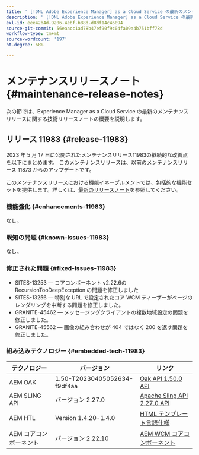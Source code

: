 ```yaml
---
title: ' [!DNL Adobe Experience Manager] as a Cloud Service の最新のメンテナンスリリースノート'
description: ' [!DNL Adobe Experience Manager] as a Cloud Service の最新のメンテナンスリリースノート'
exl-id: eee42b4d-9206-4ebf-b88d-d8df14c46094
source-git-commit: 56eaacc1ad78b47ef90f9c04fa09a4b751bff78d
workflow-type: tm+mt
source-wordcount: '197'
ht-degree: 68%

---
```


# メンテナンスリリースノート {#maintenance-release-notes}

次の節では、Experience Manager as a Cloud Service の最新のメンテナンスリリースに関する技術リリースノートの概要を説明します。

## リリース 11983 {#release-11983}

2023 年 5 月 17 日に公開されたメンテナンスリリース11983の継続的な改善点を以下にまとめます。 このメンテナンスリリースは、以前のメンテナンスリリース 11873 からのアップデートです。

このメンテナンスリリースにおける機能イネーブルメントでは、包括的な機能セットを提供します。詳しくは、[最新のリリースノート](/help/release-notes/release-notes-cloud/release-notes-current.md)を参照してください。

### 機能強化 {#enhancements-11983}

なし。

### 既知の問題 {#known-issues-11983}

なし。

### 修正された問題 {#fixed-issues-11983}

- SITES-13253 — コアコンポーネント v2.22.6の RecursionTooDeepException の問題を修正しました
- SITES-13256 — 特別な URL で設定されたコア WCM ティーザーがページのレンダリングを中断する問題を修正しました。
- GRANITE-45462 — メッセージングクライアントの複数地域設定の問題を修正しました。
- GRANITE-45562 — 画像の組み合わせが 404 ではなく 200 を返す問題を修正しました。

### 組み込みテクノロジー {#embedded-tech-11983}

| テクノロジー | バージョン | リンク |
|---|---|---|
| AEM OAK | 1.50-T20230405052634-f9df4aa | [Oak API 1.50.0 API](https://www.javadoc.io/doc/org.apache.jackrabbit/oak-api/1.50.0/index.html) |
| AEM SLING API | バージョン 2.27.0 | [Apache Sling API 2.27.0 API](https://www.javadoc.io/doc/org.apache.sling/org.apache.sling.api/latest/index.html) |
| AEM HTL | Version 1.4.20-1.4.0 | [HTML テンプレート言語仕様](https://github.com/adobe/htl-spec) |
| AEM コアコンポーネント | バージョン 2.22.10 | [AEM WCM コアコンポーネント](https://github.com/adobe/aem-core-wcm-components) |
